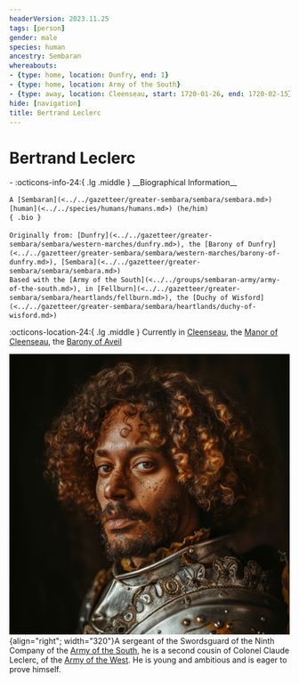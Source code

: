 ```yaml
---
headerVersion: 2023.11.25
tags: [person]
gender: male
species: human
ancestry: Sembaran
whereabouts:
- {type: home, location: Dunfry, end: 1}
- {type: home, location: Army of the South}
- {type: away, location: Cleenseau, start: 1720-01-26, end: 1720-02-15}
hide: [navigation]
title: Bertrand Leclerc
---
```

# Bertrand Leclerc
<div class="grid cards ext-narrow-margin ext-one-column" markdown>
- :octicons-info-24:{ .lg .middle } __Biographical Information__

    A [Sembaran](<../../gazetteer/greater-sembara/sembara/sembara.md>) [human](<../../species/humans/humans.md>) (he/him)  
    { .bio }

    Originally from: [Dunfry](<../../gazetteer/greater-sembara/sembara/western-marches/dunfry.md>), the [Barony of Dunfry](<../../gazetteer/greater-sembara/sembara/western-marches/barony-of-dunfry.md>), [Sembara](<../../gazetteer/greater-sembara/sembara/sembara.md>)
    Based with the [Army of the South](<../../groups/sembaran-army/army-of-the-south.md>), in [Fellburn](<../../gazetteer/greater-sembara/sembara/heartlands/fellburn.md>), the [Duchy of Wisford](<../../gazetteer/greater-sembara/sembara/heartlands/duchy-of-wisford.md>)
</div>

:octicons-location-24:{ .lg .middle } Currently in [Cleenseau](<../../gazetteer/greater-sembara/sembara/barony-of-aveil/cleenseau-region/cleenseau/cleenseau.md>), the [Manor of Cleenseau](<../../gazetteer/greater-sembara/sembara/barony-of-aveil/cleenseau-region/manor-of-cleenseau.md>), the [Barony of Aveil](<../../gazetteer/greater-sembara/sembara/barony-of-aveil/barony-of-aveil.md>)


![Bertrand Leclerc](../../assets/bertrand-leclerc.jpg){align="right"; width="320"}A sergeant of the Swordsguard of the Ninth Company of the [Army of the South](<../../groups/sembaran-army/army-of-the-south.md>), he is a second cousin of Colonel Claude Leclerc, of the [Army of the West](<../../groups/sembaran-army/army-of-the-west.md>). He is young and ambitious and is eager to prove himself.